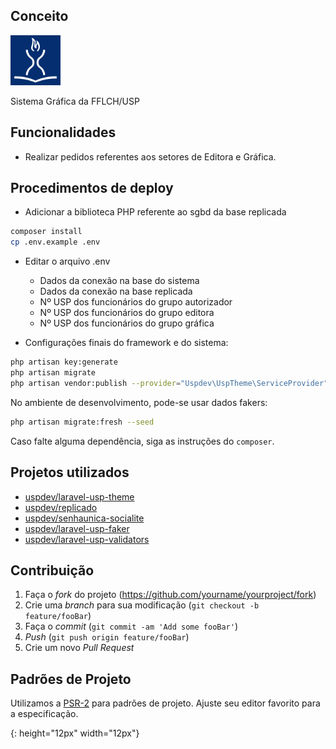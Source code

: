## Conceito
[<img src="/public/images/logo-fflch.png" width="80"/>](/public/images/logo-fflch.png)

Sistema Gráfica da FFLCH/USP

## Funcionalidades

- Realizar pedidos referentes aos setores de Editora e Gráfica.

## Procedimentos de deploy
 
- Adicionar a biblioteca PHP referente ao sgbd da base replicada

```bash
composer install
cp .env.example .env
```
- Editar o arquivo .env
    - Dados da conexão na base do sistema
    - Dados da conexão na base replicada
    - Nº USP dos funcionários do grupo autorizador
    - Nº USP dos funcionários do grupo editora
    - Nº USP dos funcionários do grupo gráfica

- Configurações finais do framework e do sistema:

```bash
php artisan key:generate
php artisan migrate
php artisan vendor:publish --provider="Uspdev\UspTheme\ServiceProvider" --tag=assets --force
```
No ambiente de desenvolvimento, pode-se usar dados fakers:

```bash
php artisan migrate:fresh --seed
```

Caso falte alguma dependência, siga as instruções do `composer`.

## Projetos utilizados

- [uspdev/laravel-usp-theme](https://github.com/uspdev/laravel-usp-theme)
- [uspdev/replicado](https://github.com/uspdev/replicado)
- [uspdev/senhaunica-socialite](https://github.com/uspdev/senhaunica-socialite)
- [uspdev/laravel-usp-faker](https://github.com/uspdev/laravel-usp-faker)
- [uspdev/laravel-usp-validators](https://github.com/uspdev/laravel-usp-validators)

## Contribuição

1. Faça o _fork_ do projeto (<https://github.com/yourname/yourproject/fork>)
2. Crie uma _branch_ para sua modificação (`git checkout -b feature/fooBar`)
3. Faça o _commit_ (`git commit -am 'Add some fooBar'`)
4. _Push_ (`git push origin feature/fooBar`)
5. Crie um novo _Pull Request_

## Padrões de Projeto

Utilizamos a [PSR-2](https://www.php-fig.org/psr/psr-2/) para padrões de projeto. Ajuste seu editor favorito para a especificação.

[logo-fflch]: logo-fflch.png
{: height="12px" width="12px"}

